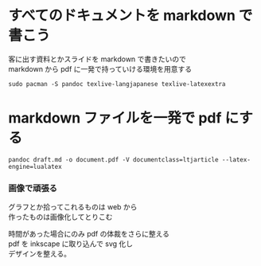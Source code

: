 # すべてのドキュメントを markdown で書こう

客に出す資料とかスライドを markdown で書きたいので  
markdown から pdf に一発で持っていける環境を用意する  

    sudo pacman -S pandoc texlive-langjapanese texlive-latexextra

# markdown ファイルを一発で pdf にする

    pandoc draft.md -o document.pdf -V documentclass=ltjarticle --latex-engine=lualatex

### 画像で頑張る

グラフとか拾ってこれるものは web から  
作ったものは画像化してとりこむ  

時間があった場合にのみ pdf の体裁をさらに整える  
pdf を inkscape に取り込んで svg 化し  
デザインを整える。  
